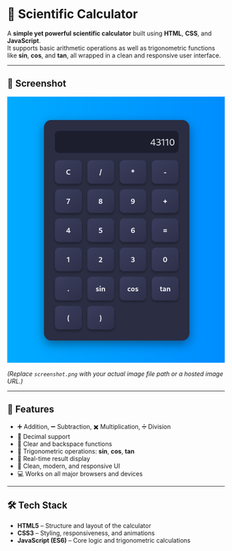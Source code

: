 # 🧮 Scientific Calculator

A **simple yet powerful scientific calculator** built using **HTML**, **CSS**, and **JavaScript**.  
It supports basic arithmetic operations as well as trigonometric functions like **sin**, **cos**, and **tan**, all wrapped in a clean and responsive user interface.

---

## 📸 Screenshot

![Calculator Screenshot](./Screenshots/calculator.png)

*(Replace `screenshot.png` with your actual image file path or a hosted image URL.)*

---

## 🚀 Features

- ➕ Addition, ➖ Subtraction, ✖️ Multiplication, ➗ Division  
- 🔢 Decimal support  
- 🧹 Clear and backspace functions  
- 📐 Trigonometric operations: **sin**, **cos**, **tan**  
- 🧮 Real-time result display  
- 🎨 Clean, modern, and responsive UI  
- 💻 Works on all major browsers and devices  

---

## 🛠️ Tech Stack

- **HTML5** – Structure and layout of the calculator  
- **CSS3** – Styling, responsiveness, and animations  
- **JavaScript (ES6)** – Core logic and trigonometric calculations  
